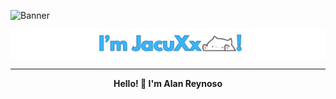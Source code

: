 
![Banner](https://github.com/JacuXx/JacuXx/raw/ea7cc0d8c19ec9616c5ff3aeea339fd2433305bc/Banner-Github.png)


![Banner](https://github.com/JacuXx/JacuXx/blob/main/jACUxX%20(1080%20x%20200%20px)(1).png?raw=true)


---

<p align="center"><strong>Hello! 🙏 I'm Alan Reynoso</strong></p>

